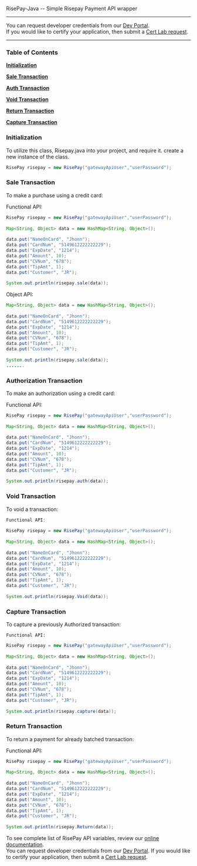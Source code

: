 RisePay-Java -- Simple Risepay Payment API wrapper 

<hr>
You can request developer credentials from our <a href='http://sales.risepay.com/rise-dev-access.html'>Dev Portal</a>.</br> If you would like to certify your application, then submit a <a href='http://sales.risepay.com/rise-cert-lab-access.html'>Cert Lab request</a>.
<hr>

### Table of Contents
**[Initialization](#initialization)**

**[Sale Transaction](#sale-transaction)**

**[Auth Transaction](#authorization-transaction)**

**[Void Transaction](#void-transaction)**

**[Return Transaction](#return-transaction)**

**[Capture Transaction](#capture-transaction)**



### Initialization
To utilize this class, Risepay.java into your project, and require it.
create a new instance of the class.

  ```java	
  RisePay risepay = new RisePay("gatewayApiUser","userPassword");
  ```


### Sale Transaction
To make a purchase using a credit card:

Functional API:	
  ```java	
  RisePay risepay = new RisePay("gatewayApiUser","userPassword");
        
  Map<String, Object> data = new HashMap<String, Object>();
        
  data.put("NameOnCard", "Jhonn");
  data.put("CardNum", "5149612222222229");
  data.put("ExpDate", "1214");
  data.put("Amount", 10);
  data.put("CVNum", "678");
  data.put("TipAmt", 1);
  data.put("Customer", "JR");
        
  System.out.println(risepay.sale(data)); 	
  ```
	
Object API:
  ```java	
  Map<String, Object> data = new HashMap<String, Object>();
        
  data.put("NameOnCard", "Jhonn");
  data.put("CardNum", "5149612222222229");
  data.put("ExpDate", "1214");
  data.put("Amount", 10);
  data.put("CVNum", "678");
  data.put("TipAmt", 1);
  data.put("Customer", "JR");
        
  System.out.println(risepay.sale(data));    
  .......
  ```	
        
### Authorization Transaction
To make an authorization using a credit card:
	
Functional API:	
  ```java	
  RisePay risepay = new RisePay("gatewayApiUser","userPassword");
        
  Map<String, Object> data = new HashMap<String, Object>();
        
  data.put("NameOnCard", "Jhonn");
  data.put("CardNum", "5149612222222229");
  data.put("ExpDate", "1214");
  data.put("Amount", 10);
  data.put("CVNum", "678");
  data.put("TipAmt", 1);
  data.put("Customer", "JR");
        
  System.out.println(risepay.auth(data)); 	
  ```
### Void Transaction

To void a transaction:
  ```java	
  Functional API:	
	
  RisePay risepay = new RisePay("gatewayApiUser","userPassword");
        
  Map<String, Object> data = new HashMap<String, Object>();
        
  data.put("NameOnCard", "Jhonn");
  data.put("CardNum", "5149612222222229");
  data.put("ExpDate", "1214");
  data.put("Amount", 10);
  data.put("CVNum", "678");
  data.put("TipAmt", 1);
  data.put("Customer", "JR");
        
  System.out.println(risepay.Void(data)); 
  ```
### Capture Transaction

To capture a previously Authorized transaction:
  	
	Functional API:	
  ```java	
  RisePay risepay = new RisePay("gatewayApiUser","userPassword");
        
  Map<String, Object> data = new HashMap<String, Object>();
        
  data.put("NameOnCard", "Jhonn");
  data.put("CardNum", "5149612222222229");
  data.put("ExpDate", "1214");
  data.put("Amount", 10);
  data.put("CVNum", "678");
  data.put("TipAmt", 1);
  data.put("Customer", "JR");
        
  System.out.println(risepay.capture(data)); 
  ```

### Return Transaction

To return a payment for already batched transaction:
	
Functional API:	
  ```java	
  RisePay risepay = new RisePay("gatewayApiUser","userPassword");
        
  Map<String, Object> data = new HashMap<String, Object>();
        
  data.put("NameOnCard", "Jhonn");
  data.put("CardNum", "5149612222222229");
  data.put("ExpDate", "1214");
  data.put("Amount", 10);
  data.put("CVNum", "678");
  data.put("TipAmt", 1);
  data.put("Customer", "JR");
        
  System.out.println(risepay.Return(data)); 
  ```

To see complete list of RisePay API variables, review our <a href='https://gateway1.risepay.com/vt/nethelp/Documents/processcreditcard.htm'>online documentation</a>. </br> You can request developer credentials from our <a href='http://sales.risepay.com/rise-dev-access.html'>Dev Portal</a>.  If you would like to certify your application, then submit a <a href='http://sales.risepay.com/rise-cert-lab-access.html'>Cert Lab request</a>.	

